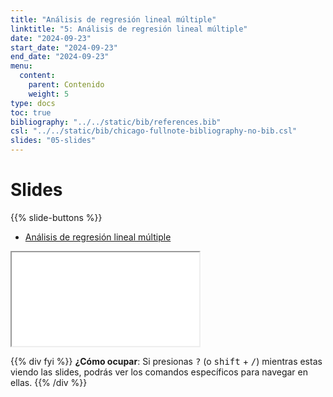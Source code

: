 ```yaml
---
title: "Análisis de regresión lineal múltiple"
linktitle: "5: Análisis de regresión lineal múltiple"
date: "2024-09-23"
start_date: "2024-09-23"
end_date: "2024-09-23"
menu:
  content:
    parent: Contenido
    weight: 5
type: docs
toc: true
bibliography: "../../static/bib/references.bib"
csl: "../../static/bib/chicago-fullnote-bibliography-no-bib.csl"
slides: "05-slides"
---
```


# Slides

{{% slide-buttons %}}

<ul class="nav nav-tabs" id="slide-tabs" role="tablist">
<li class="nav-item">
<a class="nav-link active" id="análisis-de-regresión-lineal-múltiple-tab" data-toggle="tab" href="#análisis-de-regresión-lineal-múltiple" role="tab" aria-controls="análisis-de-regresión-lineal-múltiple" aria-selected="true">Análisis de regresión lineal múltiple</a>
</li>
</ul>

<div id="slide-tabs" class="tab-content">

<div id="análisis-de-regresión-lineal-múltiple" class="tab-pane fade show active" role="tabpanel" aria-labelledby="análisis-de-regresión-lineal-múltiple-tab">

<div class="embed-responsive embed-responsive-16by9">

<iframe class="embed-responsive-item" src="/slides/05-slides.html#0">
</iframe>

</div>

</div>

</div>

{{% div fyi %}}
**¿Cómo ocupar**: Si presionas <kbd>?</kbd> (o <kbd>shift</kbd> + <kbd>/</kbd>) mientras estas viendo las slides, podrás ver los comandos específicos para navegar en ellas.
{{% /div %}}
